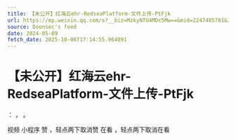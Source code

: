 ```yaml
---
title: 【未公开】红海云ehr-RedseaPlatform-文件上传-PtFjk
url: https://mp.weixin.qq.com/s?__biz=MzkyNTU4MDc5Mw==&mid=2247485761&idx=1&sn=e6cf13faca8a9fb44cfcee3bc7fa884e
source: Doonsec's feed
date: 2024-05-09
fetch_date: 2025-10-06T17:14:55.964091
---
```


# 【未公开】红海云ehr-RedseaPlatform-文件上传-PtFjk

：
，
。

视频
小程序
赞
，轻点两下取消赞
在看
，轻点两下取消在看